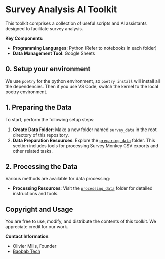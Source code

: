 # Survey Analysis AI Toolkit

This toolkit comprises a collection of useful scripts and AI assistants designed to facilitate survey analysis.

**Key Components:**
- **Programming Languages**: Python (Refer to notebooks in each folder)
- **Data Management Tool**: Google Sheets

## 0. Setup your environment

We use `poetry` for the python environment, so `poetry install` will install all the dependencies.
Then if you use VS Code, switch the kernel to the local poetry environment.

## 1. Preparing the Data

To start, perform the following setup steps:

1. **Create Data Folder**: Make a new folder named `survey_data` in the root directory of this repository.
2. **Data Preparation Resources**: Explore the [`preparing_data`](./preparing_data/) folder. This section includes tools for processing Survey Monkey CSV exports and other related tasks.

## 2. Processing the Data

Various methods are available for data processing:

- **Processing Resources**: Visit the [`processing_data`](./processing_data/) folder for detailed instructions and tools.

## Copyright and Usage

You are free to use, modify, and distribute the contents of this toolkit. We appreciate credit for our work.

**Contact Information**:
- Olivier Mills, Founder
- [Baobab Tech](https://baobabtech.ai)

